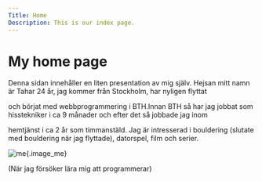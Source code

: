 ```yaml
---
Title: Home
Description: This is our index page.
---
```


My home page
==========================


Denna sidan innehåller en liten presentation av mig själv.
Hejsan mitt namn är Tahar 24 år, jag kommer från Stockholm, har nyligen flyttat

och börjat med webbprogrammering i BTH.Innan BTH så har jag jobbat 
som hisstekniker i ca 9 månader och efter det så jobbade jag inom 

hemtjänst i ca 2 år som timmanstäld.
Jag är intresserad i bouldering (slutate med bouldering när jag flyttade), datorspel, film och serier.

![me](image/me.png){.image_me}

(När jag försöker lära mig att programmerar)
